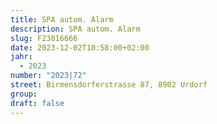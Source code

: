 ```yaml
---
title: SPA autom. Alarm
description: SPA autom. Alarm
slug: F23016666
date: 2023-12-02T10:58:00+02:00
jahr:
  - 2023
number: "2023|72"
street: Birmensdorferstrasse 87, 8902 Urdorf
group:
draft: false
---
```

